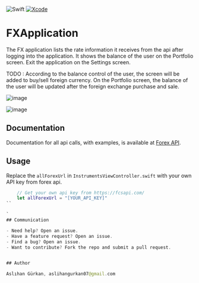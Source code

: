 ![Swift](https://img.shields.io/badge/Swift-5-brightgreen.svg)
[![Xcode](https://img.shields.io/badge/Xcode-14.2-brightgreen.svg)](https://developer.apple.com/xcode)

# FXApplication
The FX application lists the rate information it receives from the api after logging into the application.
It shows the balance of the user on the Portfolio screen.
Exit the application on the Settings screen.

TODO : According to the balance control of the user, the screen will be added to buy/sell foreign currency.
On the Portfolio screen, the balance of the user will be updated after the foreign exchange purchase and sale.


![image](https://user-images.githubusercontent.com/28388524/216771950-09bcbfcb-6eb5-4cc3-9237-9a3588c60531.png)

![image](https://user-images.githubusercontent.com/28388524/216771766-ff2ef747-5830-403b-a9fb-f4ce98807d7d.png)


## Documentation

Documentation for all api calls, with examples, is available at [Forex API](https://fcsapi.com/document/forex-api).

## Usage

Replace the `allForexUrl` in `InstrumentsViewController.swift` with your own API key from forex api.
```swift
    // Get your own api key from https://fcsapi.com/
    let allForexUrl = "[YOUR_API_KEY]"
``

`
## Communication

- Need help? Open an issue.
- Have a feature request? Open an issue.
- Find a bug? Open an issue.
- Want to contribute? Fork the repo and submit a pull request.


## Author

Aslıhan Gürkan, aslihangurkan07@gmail.com


